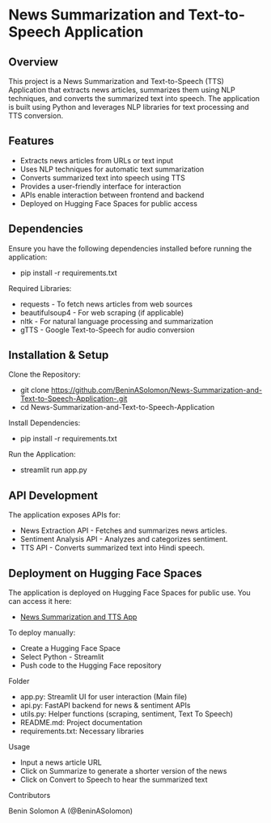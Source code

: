 # News Summarization and Text-to-Speech Application

## Overview

This project is a News Summarization and Text-to-Speech (TTS) Application that extracts news articles, summarizes them using NLP techniques, and converts the summarized text into speech. The application is built using Python and leverages NLP libraries for text processing and TTS conversion.

## Features

* Extracts news articles from URLs or text input
* Uses NLP techniques for automatic text summarization
* Converts summarized text into speech using TTS
* Provides a user-friendly interface for interaction
* APIs enable interaction between frontend and backend
* Deployed on Hugging Face Spaces for public access

## Dependencies

Ensure you have the following dependencies installed before running the application:

* pip install -r requirements.txt

Required Libraries:

* requests - To fetch news articles from web sources
* beautifulsoup4 - For web scraping (if applicable)
* nltk - For natural language processing and summarization
* gTTS - Google Text-to-Speech for audio conversion


## Installation & Setup

Clone the Repository:
* git clone https://github.com/BeninASolomon/News-Summarization-and-Text-to-Speech-Application-.git
* cd News-Summarization-and-Text-to-Speech-Application

Install Dependencies:
* pip install -r requirements.txt

Run the Application:
* streamlit run app.py

## API Development

The application exposes APIs for:
* News Extraction API - Fetches and summarizes news articles.
* Sentiment Analysis API - Analyzes and categorizes sentiment.
* TTS API - Converts summarized text into Hindi speech.

## Deployment on Hugging Face Spaces

The application is deployed on Hugging Face Spaces for public use. You can access it here:
* [News Summarization and TTS App](https://huggingface.co/spaces/BeninASolomon/NewsSummarizationTTS)

To deploy manually:
* Create a Hugging Face Space
* Select Python - Streamlit
* Push code to the Hugging Face repository

Folder
* app.py: Streamlit UI for user interaction (Main file)
* api.py: FastAPI backend for news & sentiment APIs
* utils.py: Helper functions (scraping, sentiment, Text To Speech)
* README.md: Project documentation
* requirements.txt: Necessary libraries

Usage

* Input a news article URL 
* Click on Summarize to generate a shorter version of the news
* Click on Convert to Speech to hear the summarized text


Contributors

Benin Solomon A (@BeninASolomon)

